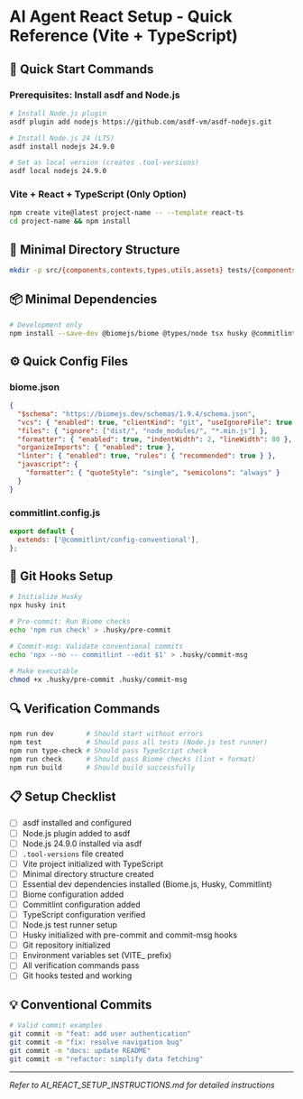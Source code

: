 # AI Agent React Setup - Quick Reference (Vite + TypeScript)

## 🚀 Quick Start Commands

### Prerequisites: Install asdf and Node.js

```bash
# Install Node.js plugin
asdf plugin add nodejs https://github.com/asdf-vm/asdf-nodejs.git

# Install Node.js 24 (LTS)
asdf install nodejs 24.9.0

# Set as local version (creates .tool-versions)
asdf local nodejs 24.9.0
```

### Vite + React + TypeScript (Only Option)

```bash
npm create vite@latest project-name -- --template react-ts
cd project-name && npm install
```

## 📁 Minimal Directory Structure

```bash
mkdir -p src/{components,contexts,types,utils,assets} tests/{components,test-utils}
```

## 📦 Minimal Dependencies

```bash
# Development only
npm install --save-dev @biomejs/biome @types/node tsx husky @commitlint/cli @commitlint/config-conventional
```

## ⚙️ Quick Config Files

### biome.json

```json
{
  "$schema": "https://biomejs.dev/schemas/1.9.4/schema.json",
  "vcs": { "enabled": true, "clientKind": "git", "useIgnoreFile": true },
  "files": { "ignore": ["dist/", "node_modules/", "*.min.js"] },
  "formatter": { "enabled": true, "indentWidth": 2, "lineWidth": 80 },
  "organizeImports": { "enabled": true },
  "linter": { "enabled": true, "rules": { "recommended": true } },
  "javascript": {
    "formatter": { "quoteStyle": "single", "semicolons": "always" }
  }
}
```

### commitlint.config.js

```javascript
export default {
  extends: ['@commitlint/config-conventional'],
};
```

## 🔧 Git Hooks Setup

```bash
# Initialize Husky
npx husky init

# Pre-commit: Run Biome checks
echo 'npm run check' > .husky/pre-commit

# Commit-msg: Validate conventional commits
echo 'npx --no -- commitlint --edit $1' > .husky/commit-msg

# Make executable
chmod +x .husky/pre-commit .husky/commit-msg
```

## 🔍 Verification Commands

```bash
npm run dev        # Should start without errors
npm test           # Should pass all tests (Node.js test runner)
npm run type-check # Should pass TypeScript check
npm run check      # Should pass Biome checks (lint + format)
npm run build      # Should build successfully
```

## 📋 Setup Checklist

- [ ] asdf installed and configured
- [ ] Node.js plugin added to asdf
- [ ] Node.js 24.9.0 installed via asdf
- [ ] `.tool-versions` file created
- [ ] Vite project initialized with TypeScript
- [ ] Minimal directory structure created
- [ ] Essential dev dependencies installed (Biome.js, Husky, Commitlint)
- [ ] Biome configuration added
- [ ] Commitlint configuration added
- [ ] TypeScript configuration verified
- [ ] Node.js test runner setup
- [ ] Husky initialized with pre-commit and commit-msg hooks
- [ ] Git repository initialized
- [ ] Environment variables set (VITE\_ prefix)
- [ ] All verification commands pass
- [ ] Git hooks tested and working

## 💡 Conventional Commits

```bash
# Valid commit examples
git commit -m "feat: add user authentication"
git commit -m "fix: resolve navigation bug"
git commit -m "docs: update README"
git commit -m "refactor: simplify data fetching"
```

---

_Refer to AI_REACT_SETUP_INSTRUCTIONS.md for detailed instructions_
